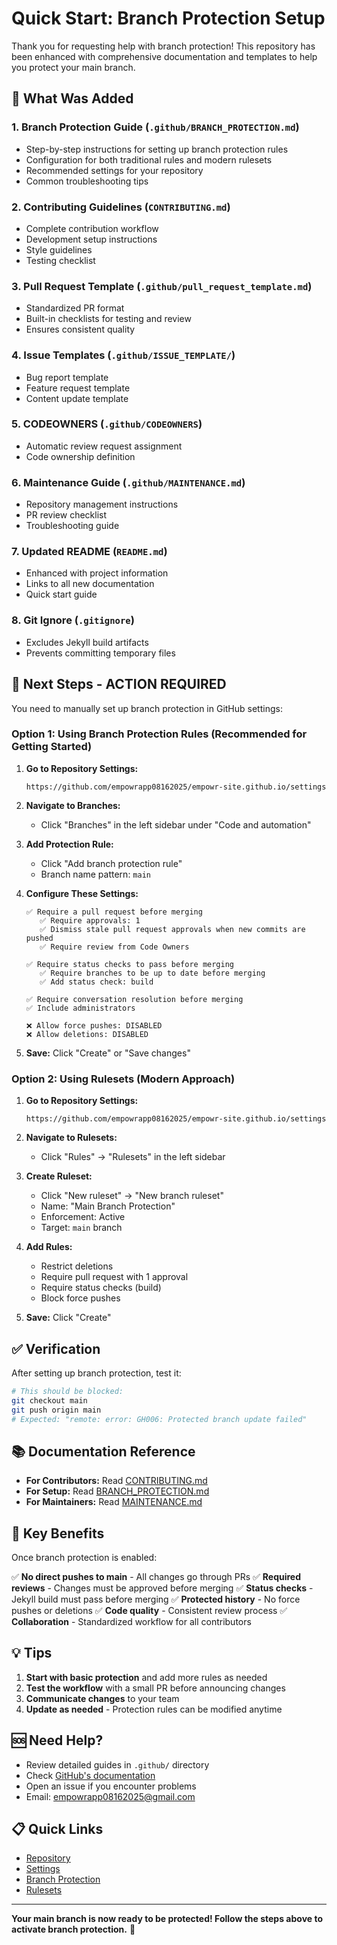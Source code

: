 # Quick Start: Branch Protection Setup

Thank you for requesting help with branch protection! This repository has been enhanced with comprehensive documentation and templates to help you protect your main branch.

## 🎯 What Was Added

### 1. **Branch Protection Guide** (`.github/BRANCH_PROTECTION.md`)
   - Step-by-step instructions for setting up branch protection rules
   - Configuration for both traditional rules and modern rulesets
   - Recommended settings for your repository
   - Common troubleshooting tips

### 2. **Contributing Guidelines** (`CONTRIBUTING.md`)
   - Complete contribution workflow
   - Development setup instructions
   - Style guidelines
   - Testing checklist

### 3. **Pull Request Template** (`.github/pull_request_template.md`)
   - Standardized PR format
   - Built-in checklists for testing and review
   - Ensures consistent quality

### 4. **Issue Templates** (`.github/ISSUE_TEMPLATE/`)
   - Bug report template
   - Feature request template
   - Content update template

### 5. **CODEOWNERS** (`.github/CODEOWNERS`)
   - Automatic review request assignment
   - Code ownership definition

### 6. **Maintenance Guide** (`.github/MAINTENANCE.md`)
   - Repository management instructions
   - PR review checklist
   - Troubleshooting guide

### 7. **Updated README** (`README.md`)
   - Enhanced with project information
   - Links to all new documentation
   - Quick start guide

### 8. **Git Ignore** (`.gitignore`)
   - Excludes Jekyll build artifacts
   - Prevents committing temporary files

## 🚀 Next Steps - ACTION REQUIRED

You need to manually set up branch protection in GitHub settings:

### Option 1: Using Branch Protection Rules (Recommended for Getting Started)

1. **Go to Repository Settings:**
   ```
   https://github.com/empowrapp08162025/empowr-site.github.io/settings
   ```

2. **Navigate to Branches:**
   - Click "Branches" in the left sidebar under "Code and automation"

3. **Add Protection Rule:**
   - Click "Add branch protection rule"
   - Branch name pattern: `main`

4. **Configure These Settings:**
   ```
   ✅ Require a pull request before merging
      ✅ Require approvals: 1
      ✅ Dismiss stale pull request approvals when new commits are pushed
      ✅ Require review from Code Owners
   
   ✅ Require status checks to pass before merging
      ✅ Require branches to be up to date before merging
      ✅ Add status check: build
   
   ✅ Require conversation resolution before merging
   ✅ Include administrators
   
   ❌ Allow force pushes: DISABLED
   ❌ Allow deletions: DISABLED
   ```

5. **Save:** Click "Create" or "Save changes"

### Option 2: Using Rulesets (Modern Approach)

1. **Go to Repository Settings:**
   ```
   https://github.com/empowrapp08162025/empowr-site.github.io/settings
   ```

2. **Navigate to Rulesets:**
   - Click "Rules" → "Rulesets" in the left sidebar

3. **Create Ruleset:**
   - Click "New ruleset" → "New branch ruleset"
   - Name: "Main Branch Protection"
   - Enforcement: Active
   - Target: `main` branch

4. **Add Rules:**
   - Restrict deletions
   - Require pull request with 1 approval
   - Require status checks (build)
   - Block force pushes

5. **Save:** Click "Create"

## ✅ Verification

After setting up branch protection, test it:

```bash
# This should be blocked:
git checkout main
git push origin main
# Expected: "remote: error: GH006: Protected branch update failed"
```

## 📚 Documentation Reference

- **For Contributors:** Read [CONTRIBUTING.md](../CONTRIBUTING.md)
- **For Setup:** Read [BRANCH_PROTECTION.md](BRANCH_PROTECTION.md)
- **For Maintainers:** Read [MAINTENANCE.md](MAINTENANCE.md)

## 🔑 Key Benefits

Once branch protection is enabled:

✅ **No direct pushes to main** - All changes go through PRs
✅ **Required reviews** - Changes must be approved before merging
✅ **Status checks** - Jekyll build must pass before merging
✅ **Protected history** - No force pushes or deletions
✅ **Code quality** - Consistent review process
✅ **Collaboration** - Standardized workflow for all contributors

## 💡 Tips

1. **Start with basic protection** and add more rules as needed
2. **Test the workflow** with a small PR before announcing changes
3. **Communicate changes** to your team
4. **Update as needed** - Protection rules can be modified anytime

## 🆘 Need Help?

- Review detailed guides in `.github/` directory
- Check [GitHub's documentation](https://docs.github.com/en/repositories/configuring-branches-and-merges-in-your-repository/managing-protected-branches)
- Open an issue if you encounter problems
- Email: empowrapp08162025@gmail.com

## 📋 Quick Links

- [Repository](https://github.com/empowrapp08162025/empowr-site.github.io)
- [Settings](https://github.com/empowrapp08162025/empowr-site.github.io/settings)
- [Branch Protection](https://github.com/empowrapp08162025/empowr-site.github.io/settings/branches)
- [Rulesets](https://github.com/empowrapp08162025/empowr-site.github.io/settings/rules)

---

**Your main branch is now ready to be protected! Follow the steps above to activate branch protection.** 🎉
